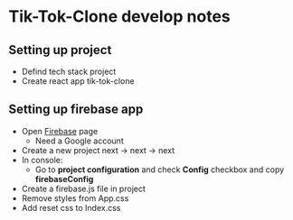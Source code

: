 # Tik-Tok-Clone develop notes

## Setting up project
* Defind tech stack project
* Create react app tik-tok-clone

## Setting up firebase app
* Open [Firebase](https://firebase.google.com/) page 
  * Need a Google account
* Create a new project next -> next -> next
* In console:
  * Go to __project configuration__ and check __Config__ checkbox and copy __firebaseConfig__ 
* Create a firebase.js file in project
* Remove styles from App.css
* Add reset css to Index.css